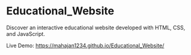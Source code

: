 # Educational_Website
Discover an interactive educational website developed with HTML, CSS, and JavaScript. 

Live Demo: https://mahajan1234.github.io/Educational_Website/
